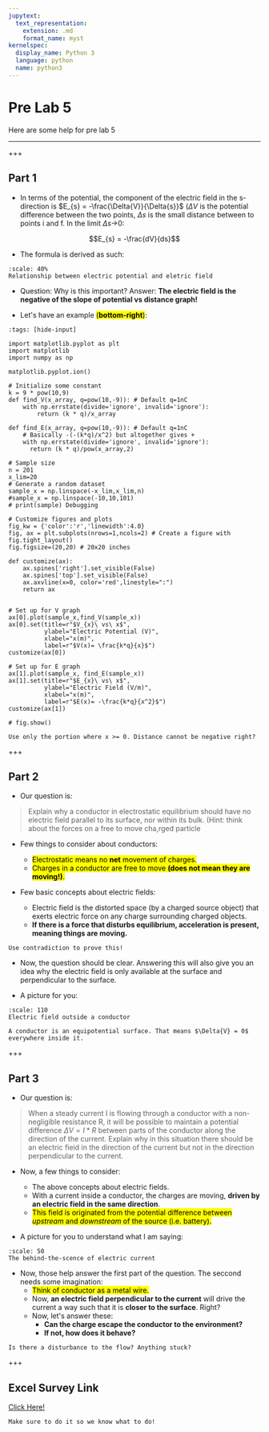 ```yaml
---
jupytext:
  text_representation:
    extension: .md
    format_name: myst
kernelspec:
  display_name: Python 3
  language: python
  name: python3
---
```


# Pre Lab 5

Here are some help for pre lab 5
___

+++

## Part 1

- In terms of the potential, the component of the electric field in the s-direction is $E_{s} = -\frac{\Delta{V}}{\Delta{s}}$ ($\Delta{V}$ is the potential difference between the two points, $\Delta{s}$ is the small distance between to points i and f. In the limit $\Delta{s}$→0:

$$E_{s} = -\frac{dV}{ds}$$

- The formula is derived as such:

```{figure} ../../images/lab5/concept_lab5.jpg
:scale: 40%
Relationship between electric potential and eletric field
```

- Question: Why is this important? Answer: **The electric field is the negative of the slope of potential vs distance graph!**

- Let's have an example <mark>(<b>bottom-right</b>)</mark>:

```{code-cell} ipython3
:tags: [hide-input]

import matplotlib.pyplot as plt
import matplotlib
import numpy as np

matplotlib.pyplot.ion()

# Initialize some constant
k = 9 * pow(10,9)
def find_V(x_array, q=pow(10,-9)): # Default q=1nC
    with np.errstate(divide='ignore', invalid='ignore'):
        return (k * q)/x_array

def find_E(x_array, q=pow(10,-9)): # Default q=1nC
    # Basically -(-(k*q)/x^2) but altogether gives +
    with np.errstate(divide='ignore', invalid='ignore'):
      return (k * q)/pow(x_array,2)

# Sample size
n = 201
x_lim=20
# Generate a random dataset
sample_x = np.linspace(-x_lim,x_lim,n)
#sample_x = np.linspace(-10,10,101)
# print(sample) Debugging

# Customize figures and plots
fig_kw = {'color':'r','linewidth':4.0}
fig, ax = plt.subplots(nrows=1,ncols=2) # Create a figure with 
fig.tight_layout()
fig.figsize=(20,20) # 20x20 inches

def customize(ax):
    ax.spines['right'].set_visible(False)
    ax.spines['top'].set_visible(False)
    ax.axvline(x=0, color='red',linestyle=":")
    return ax


# Set up for V graph
ax[0].plot(sample_x,find_V(sample_x))
ax[0].set(title=r"$V_{x}\ vs\ x$", 
          ylabel="Electric Potential (V)",
          xlabel="x(m)", 
          label=r"$V(x)= \frac{k*q}{x}$")
customize(ax[0])

# Set up for E graph
ax[1].plot(sample_x, find_E(sample_x))
ax[1].set(title=r"$E_{x}\ vs\ x$", 
          ylabel="Electric Field (V/m)",
          xlabel="x(m)",
          label=r"$E(x)= -\frac{k*q}{x^2}$")
customize(ax[1])

# fig.show()
```

```{caution}
Use only the portion where x >= 0. Distance cannot be negative right?
```

+++

## Part 2

- Our question is:

> Explain why a conductor in electrostatic equilibrium should have no electric field parallel to its 
> surface, nor within its bulk. (Hint: think about the forces on a free to move cha,rged particle

- Few things to consider about conductors:
  - <mark>Electrostatic means no <b>net</b> movement of charges.</mark>
  - <mark>Charges in a conductor are free to move <b>(does not mean they are moving!)</b>.</mark>

- Few basic concepts about electric fields:
  - Electric field is the distorted space (by a charged source object) that exerts electric force on any charge surrounding charged objects.
  - **If there is a force that disturbs equilibrium, acceleration is present, meaning things are moving.**

```{tip}
Use contradiction to prove this!
```

- Now, the question should be clear. Answering this will also give you an idea why the electric field is only available at the surface and perpendicular to the surface.

- A picture for you:

```{figure} ../../images/lab5/conductor.gif
:scale: 110
Electric field outside a conductor
```

```{seealso}
A conductor is an equipotential surface. That means $\Delta{V} = 0$ everywhere inside it.
```

+++

## Part 3

- Our question is:

> When a steady current I is flowing through a conductor with a non-negligible resistance R, it will be possible to maintain a potential difference $\Delta{V} = I*R$ between parts of the conductor along the direction of the current. Explain why in this situation there should be an electric fieid in
the direction of the current but not in the direction perpendicular to the current. 

- Now, a few things to consider:
  - The above concepts about electric fields.
  - With a current inside a conductor, the charges are moving, **driven by an electric field in the same direction**.
  - <mark>This field is originated from the potential difference between *upstream* and *downstream* of the source (i.e. battery).</mark>

- A picture for you to understand what I am saying:

```{figure} ../../images/lab5/current_lab5.png
:scale: 50
The behind-the-scence of electric current
```

- Now, those help answer the first part of the question. The seccond needs some imagination:
  - <mark>Think of conductor as a metal wire.</mark>
  - Now, **an electric field perpendicular to the current** will drive the current a way such that it is **closer to the surface**. Right?
  - Now, let's answer these:
    - **Can the charge escape the conductor to the environment?**
    - **If not, how does it behave?**

```{tip}
Is there a disturbance to the flow? Anything stuck?
```

+++

## Excel Survey Link

<a target=_blank href=https://ubc.ca1.qualtrics.com/jfe/form/SV_dbztRdUBHaxtNBA>Click Here!</a>

```{attention}
Make sure to do it so we know what to do!
```
